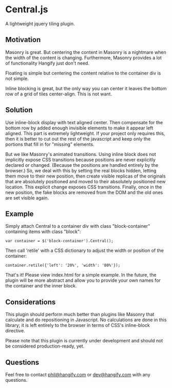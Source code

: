 # Central.js

A lightweight jquery tiling plugin.

## Motivation

Masonry is great. But centering the content in Masonry is a nightmare
when the width of the content is changing. Furthermore, Masonry provides
a lot of functionality Hangify just don't need.

Floating is simple but centering the content relative to the container
div is not simple.

Inline blocking is great, but the only way you can center it leaves the
bottom row of a grid of tiles center-align. This is not want.

## Solution

Use inline-block display with text aligned center. Then compensate for
the bottom row by added enough invisible elements to make it appear
left aligned. This part is extremely lightweight. If your project
only requires this, then it is better to cut out the rest of the javascript
and keep only the portions that fill in for "missing" elements.

But we like Masonry's animated transitions. Using inline block does not
implicitly expose CSS transitions because positions are never explicitly
declared or changed. (Because the positions are handled entirely by the
browser.) So, we deal with this by setting the real blocks hidden, letting
them move to their new position, then create visible replicas of the originals
that are absolutely positioned and moved to their absolutely positioned
new location. This explicit change exposes CSS transitions. Finally, once
in the new position, the fake blocks are removed from the DOM and the
old ones are set visible again.

## Example

Simply attach Central to a container div with class "block-container" containing
items with class "block":

    var container = $('block-container').Central();

Then call 'retile' with a CSS dictionary to adjust the width or position of the container:

    container.retile({'left': '20%', 'width': '80%'});

That's it! Please view index.html for a simple example. In the future, the plugin will
be more abstract and allow you to provide your own names for the container and the
inner block.

## Considerations

This plugin should perform much better than plugins like Masonry that
calculate and do repositioning in Javascript. No calculations are done
in this library; it is left entirely to the browser in terms of CSS's
inline-block directive.

Please note that this plugin is currently under development and should not
be considered production-ready, yet.

## Questions

Feel free to contact phil@hangify.com or dev@hangify.com with any questions.
